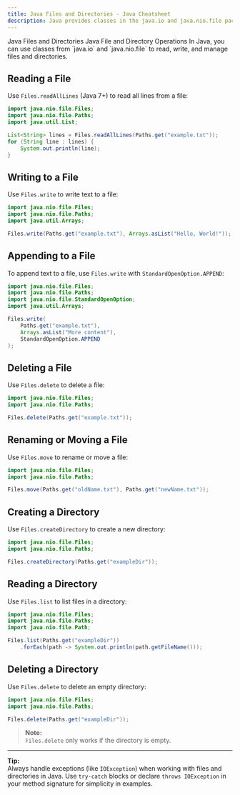 ```yaml
---
title: Java Files and Directories - Java Cheatsheet
description: Java provides classes in the java.io and java.nio.file packages to work with files and directories.
---
```


<base-title :title="frontmatter.title" :description="frontmatter.description">
Java Files and Directories
</base-title>

<base-disclaimer>
  <base-disclaimer-title>
    Java File and Directory Operations
  </base-disclaimer-title>
  <base-disclaimer-content>
    In Java, you can use classes from `java.io` and `java.nio.file` to read, write, and manage files and directories.
  </base-disclaimer-content>
</base-disclaimer>

## Reading a File

Use `Files.readAllLines` (Java 7+) to read all lines from a file:

```java
import java.nio.file.Files;
import java.nio.file.Paths;
import java.util.List;

List<String> lines = Files.readAllLines(Paths.get("example.txt"));
for (String line : lines) {
    System.out.println(line);
}
```

## Writing to a File

Use `Files.write` to write text to a file:

```java
import java.nio.file.Files;
import java.nio.file.Paths;
import java.util.Arrays;

Files.write(Paths.get("example.txt"), Arrays.asList("Hello, World!"));
```

## Appending to a File

To append text to a file, use `Files.write` with `StandardOpenOption.APPEND`:

```java
import java.nio.file.Files;
import java.nio.file.Paths;
import java.nio.file.StandardOpenOption;
import java.util.Arrays;

Files.write(
    Paths.get("example.txt"),
    Arrays.asList("More content"),
    StandardOpenOption.APPEND
);
```

## Deleting a File

Use `Files.delete` to delete a file:

```java
import java.nio.file.Files;
import java.nio.file.Paths;

Files.delete(Paths.get("example.txt"));
```

## Renaming or Moving a File

Use `Files.move` to rename or move a file:

```java
import java.nio.file.Files;
import java.nio.file.Paths;

Files.move(Paths.get("oldName.txt"), Paths.get("newName.txt"));
```

## Creating a Directory

Use `Files.createDirectory` to create a new directory:

```java
import java.nio.file.Files;
import java.nio.file.Paths;

Files.createDirectory(Paths.get("exampleDir"));
```

## Reading a Directory

Use `Files.list` to list files in a directory:

```java
import java.nio.file.Files;
import java.nio.file.Paths;
import java.nio.file.Path;

Files.list(Paths.get("exampleDir"))
    .forEach(path -> System.out.println(path.getFileName()));
```

## Deleting a Directory

Use `Files.delete` to delete an empty directory:

```java
import java.nio.file.Files;
import java.nio.file.Paths;

Files.delete(Paths.get("exampleDir"));
```

> **Note:**  
> `Files.delete` only works if the directory is empty.

---

**Tip:**  
Always handle exceptions (like `IOException`) when working with files and directories in Java. Use `try-catch` blocks or declare `throws IOException` in your method signature for simplicity in examples.